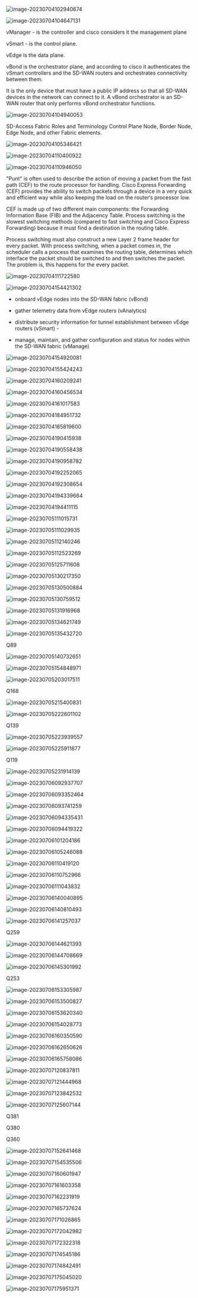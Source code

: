 ![image-20230704102940674](images/image-20230704102940674.png)

![image-20230704104647131](images/image-20230704104647131.png)

vManager - is the controller and cisco considers it the management plane 

vSmart - is the control plane. 

vEdge is the data plane. 

vBond is the orchestrator plane, and according to cisco it authenticates the vSmart controllers and the SD-WAN routers and orchestrates connectivity between them. 

It is the only device that must have a public IP address so that all SD-WAN devices in the network can connect to it. A vBond orchestrator is an SD-WAN router that only performs vBond orchestrator functions.

![image-20230704104940053](images/image-20230704104940053.png)

SD-Access Fabric Roles and Terminology Control Plane Node, Border Node, Edge Node, and other Fabric elements.

![image-20230704105346421](images/image-20230704105346421.png)

![image-20230704110400922](images/image-20230704110400922.png)

![image-20230704110946050](images/image-20230704110946050.png)

"Punt" is often used to describe the action of moving a packet from the fast path (CEF) to the route processor for handling. Cisco Express Forwarding (CEF) provides the ability to switch packets through a device in a very quick and efficient way while also keeping the load on the router‘s processor low. 

CEF is made up of two different main components: the Forwarding Information Base (FIB) and the Adjacency Table. Process switching is the slowest switching methods (compared to fast switching and Cisco Express Forwarding) because it must find a destination in the routing table. 

Process switching must also construct a new Layer 2 frame header for every packet. With process switching, when a packet comes in, the scheduler calls a process that examines the routing table, determines which interface the packet should be switched to and then switches the packet. The problem is, this happens for the every packet.

![image-20230704111722580](images/image-20230704111722580.png)

![image-20230704154421302](images/image-20230704154421302.png)

- onboard vEdge nodes into the SD-WAN fabric (vBond) 

- gather telemetry data from vEdge routers (vAnalytics) 

- distribute security information for tunnel establishment between vEdge routers (vSmart) - 
- manage, maintain, and gather configuration and status for nodes within the SD-WAN fabric (vManage)

![image-20230704154920081](images/image-20230704154920081.png)

![image-20230704155424243](images/image-20230704155424243.png)

![image-20230704160209241](images/image-20230704160209241.png)

![image-20230704160456534](images/image-20230704160456534.png)

![image-20230704161017583](images/image-20230704161017583.png)

![image-20230704184951732](images/image-20230704184951732.png)

![image-20230704185819600](images/image-20230704185819600.png)

![image-20230704190415938](images/image-20230704190415938.png)

![image-20230704190558438](images/image-20230704190558438.png)

![image-20230704190958782](images/image-20230704190958782.png)

![image-20230704192252065](images/image-20230704192252065.png)

![image-20230704192308654](images/image-20230704192308654.png)

![image-20230704194339664](images/image-20230704194339664.png)

![image-20230704194411115](images/image-20230704194411115.png)

![image-20230705111015731](images/image-20230705111015731.png)

![image-20230705111029935](images/image-20230705111029935.png)

![image-20230705112140246](images/image-20230705112140246.png)

![image-20230705112523269](images/image-20230705112523269.png)

![image-20230705125711608](images/image-20230705125711608.png)

![image-20230705130217350](images/image-20230705130217350.png)

![image-20230705130500884](images/image-20230705130500884.png)

![image-20230705130759512](images/image-20230705130759512.png)

![image-20230705131916968](images/image-20230705131916968.png)

![image-20230705134621749](images/image-20230705134621749.png)

![image-20230705135432720](images/image-20230705135432720.png)

Q89

![image-20230705140732651](images/image-20230705140732651.png)

![image-20230705154848971](images/image-20230705154848971.png)

![image-20230705203017511](images/image-20230705203017511.png)

Q168

![image-20230705215400831](images/image-20230705215400831.png)

![image-20230705222601102](images/image-20230705222601102.png)

Q139

![image-20230705223939557](images/image-20230705223939557.png)

![image-20230705225911877](images/image-20230705225911877.png)

Q119

![image-20230705231914139](images/image-20230705231914139.png)

![image-20230706092937707](images/image-20230706092937707.png)

![image-20230706093352464](images/image-20230706093352464.png)

![image-20230706093741259](images/image-20230706093741259.png)

![image-20230706094335431](images/image-20230706094335431.png)

![image-20230706094419322](images/image-20230706094419322.png)

![image-20230706101204186](images/image-20230706101204186.png)

![image-20230706105246088](images/image-20230706105246088.png)

![image-20230706110419120](images/image-20230706110419120.png)

![image-20230706110752966](images/image-20230706110752966.png)

![image-20230706111043832](images/image-20230706111043832.png)

![image-20230706140040895](images/image-20230706140040895.png)

![image-20230706140810493](images/image-20230706140810493.png)

![image-20230706141257037](images/image-20230706141257037.png)

Q259

![image-20230706144621393](images/image-20230706144621393.png)

![image-20230706144708669](images/image-20230706144708669.png)

![image-20230706145301992](images/image-20230706145301992.png)

Q253

![image-20230706153305987](images/image-20230706153305987.png)

![image-20230706153500827](images/image-20230706153500827.png)

![image-20230706153620340](images/image-20230706153620340.png)

![image-20230706154028773](images/image-20230706154028773.png)

![image-20230706160350590](images/image-20230706160350590.png)

![image-20230706162650626](images/image-20230706162650626.png)

![image-20230706165758086](images/image-20230706165758086.png)

![image-20230707120837811](images/image-20230707120837811.png)

![image-20230707121444968](images/image-20230707121444968.png)

![image-20230707123842532](images/image-20230707123842532.png)

![image-20230707125607144](images/image-20230707125607144.png)

Q381

Q380

Q360

![image-20230707152641468](images/image-20230707152641468.png)

![image-20230707154535506](images/image-20230707154535506.png)

![image-20230707160601947](images/image-20230707160601947.png)

![image-20230707161603358](images/image-20230707161603358.png)

![image-20230707162231919](images/image-20230707162231919.png)

![image-20230707165737624](images/image-20230707165737624.png)

![image-20230707171026865](images/image-20230707171026865.png)

![image-20230707172042982](images/image-20230707172042982.png)

![image-20230707172322318](images/image-20230707172322318.png)

![image-20230707174545186](images/image-20230707174545186.png)

  ![image-20230707174842491](images/image-20230707174842491.png)

![image-20230707175045020](images/image-20230707175045020.png)

![image-20230707175951371](images/image-20230707175951371.png)